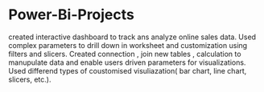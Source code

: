 # Power-Bi-Projects
created interactive dashboard to track ans analyze online sales data.
Used complex parameters to drill down in worksheet and customization using filters and slicers.
Created connection , join new tables , calculation to manupulate data and enable users driven parameters for visualizations.
Used differend types of coustomised visuliazation( bar chart, line chart, slicers, etc.).
